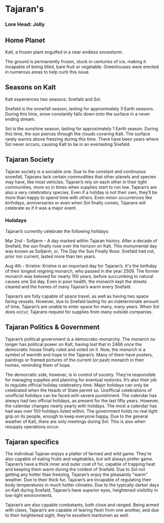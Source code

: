 # Tajaran's
### Lore Head: Jolly

## Home Planet

Kalt, a frozen plant engulfed in a near endless snowstorm.

The ground is permanently frozen, stuck in centuries of ice, making it incapable of being tilled, bare fruit or vegetable. Greenhouses were erected in numerous areas to help curb this issue.

## Seasons on Kalt
Kalt experiences two seasons: Snefald and Sol.

Snefald is the snowfall season, lasting for approximately 3 Earth seasons. During this time, snow constantly falls down onto the surface in a never ending stream.

Sol is the sunshine season, lasting for approximately 1 Earth season. During this time, the sun pierces through the clouds covering Kalt. The surface rarely warms above freezing during this time. There have been years where Sol never occurs, causing Kalt to be in an everlasting Snefald.

## Tajaran Society

Tajaran society is a sociable one. Due to the constant and continuous snowfall, Tajarans lack certain commodities that other planets and species may have, like most vehicles. Tajaran’s rely on each other in their tight communities, more so in times when supplies start to run low. Tajaran’s are also a very celebratory species. Even if a holiday is not their own, they’ll be more than happy to spend time with others. Even minor occurrences like birthdays, anniversaries or even when Sol finally comes, Tajarans will celebrate as if it was a major event.

### Holidays 

Tajaran’s currently celebrate the following holidays:

Mar 2nd - Solljarm - A day marked within Tajaran history. After a decade of Snefald, the sun finally rose over the horizon on Kalt. This monumental day was known as Solljarm, or, The Day the Sun Finally Rose. Snefald had not, prior nor current, lasted more than ten years.

Aug 4th - Kristne: Kristne is an important day for Tajaran’s. It's the birthday of their longest reigning monarch, who passed in the year 2509. The former monarch was beloved for nearly 150 years, before succumbing to natural causes one Sol day. Even in poor health, the monarch kept the streets cleared and the homes of many Tajaran’s warm every Snefald.

Tajaran’s are fully capable of space travel, as well as having two space faring vessels. However, due to Snefald lasting for an indeterminate amount of time, Tajaran’s are unable to enter space for many, many years. When Sol does occur, Tajarans request for supplies from many outside companies.

## Tajaran Politics & Government

Tajaran’s political government is a democratic-monarchy. The monarch no longer has political power on Kalt, having lost that in 2466 once the democratic house finally ruled and voted on it. Now, the monarch is a symbol of warmth and hope to the Tajaran’s. Many of them have posters, paintings or framed pictures of the current (or past) monarch in their homes, reminding them of hope.

The democratic side, however, is in control of society. They’re responsible for managing supplies and planning for eventual restocks. It’s also their job to regulate official holiday celebratory time. Major holidays can only be celebrated when the Heads of State permit so. Unofficial celebrations of unofficial holidays can be faced with severe punishment. The calendar has always had two official holidays, as present for the last fifty years. However, the calendar changes nearly yearly with holidays. The most a calendar has had was over 100 holidays listed within. The government holds no real tight grip on its people, enough to keep everyone happy. Due to the general weather of Kalt, there are only meetings during Sol. This is also when resupply operations occur.

## Tajaran specifics

The individual Tajaran enjoys a platter of farmed and wild game. They’re also capable of eating fruits and vegetables, but will always prefer game. Tajaran’s have a thick inner and outer coat of fur, capable of trapping heat and keeping them warm during the coldest of Snefald. Due to Sol not getting any hotter than freezing, Tajaran’s enjoy the pleasantly “warm” weather. Due to their thick fur, Tajaran’s are incapable of regulating their body temperatures in much hotter climates. Due to the typically darker days on Kalt during Snefald, Tajaran’s have superior eyes, heightened visibility in low-light environments.

Tajaran’s are also capable combatants, both close and ranged. Being armed with claws, Tajaran’s are capable of tearing flesh from one another, and due to their heightened sight, they’re excellent marksmen as well.
